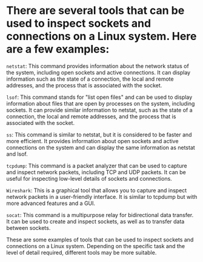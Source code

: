 # There are several tools that can be used to inspect sockets and connections on a Linux system. Here are a few examples:

`netstat`: This command provides information about the network status of the system, including open sockets and active connections. It can display information such as the state of a connection, the local and remote addresses, and the process that is associated with the socket.

`lsof`: This command stands for "list open files" and can be used to display information about files that are open by processes on the system, including sockets. It can provide similar information to netstat, such as the state of a connection, the local and remote addresses, and the process that is associated with the socket.

`ss`: This command is similar to netstat, but it is considered to be faster and more efficient. It provides information about open sockets and active connections on the system and can display the same information as netstat and lsof.

`tcpdump`: This command is a packet analyzer that can be used to capture and inspect network packets, including TCP and UDP packets. It can be useful for inspecting low-level details of sockets and connections.

`Wireshark`: This is a graphical tool that allows you to capture and inspect network packets in a user-friendly interface. It is similar to tcpdump but with more advanced features and a GUI.

`socat`: This command is a multipurpose relay for bidirectional data transfer. It can be used to create and inspect sockets, as well as to transfer data between sockets.

These are some examples of tools that can be used to inspect sockets and connections on a Linux system. Depending on the specific task and the level of detail required, different tools may be more suitable.